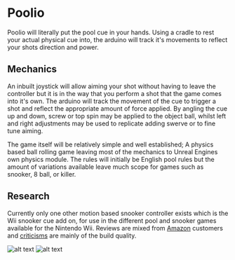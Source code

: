 # Poolio

Poolio will literally put the pool cue in your hands. Using a cradle to rest your actual physical cue into, the arduino will track it's movements to reflect your shots direction and power. 

## Mechanics

An inbuilt joystick will allow aiming your shot without having to leave the controller but it is in the way that you perform a shot that the game comes into it's own. 
The arduino will track the movement of the cue to trigger a shot and reflect the appropriate amount of force applied.  By angling the cue up and down, screw or top spin may be applied to the object ball, whilst left and right adjustments may be used to replicate adding swerve or to fine tune aiming.

The game itself will be relatively simple and well established; A physics based ball rolling game leaving most of the mechanics to Unreal Engines own physics module. The rules will initially be English pool rules but the amount of variations available leave much scope for games such as snooker, 8 ball, or killer.

## Research

Currently only one other motion based snooker controller exists which is the Wii snooker cue add on, for use in the different pool and snooker games available for the Nintendo Wii.  Reviews are mixed from [Amazon](https://www.amazon.co.uk/WSC-Real-09-Snooker-Championship/dp/B0029LHMZO) customers and [criticisms](https://www.amazon.co.uk/d/PC-Video-Games/Logic-3-NW847-Wii-Snooker-Cue/B0016ZEX4W/ref=sr_1_6?s=videogames&ie=UTF8&qid=1490018062&sr=1-6&keywords=wii+snooker) are mainly of the build quality.

![alt text](https://github.com/Stompyy/comp140-gam160-game/blob/master/Wii_snooker.jpg)
![alt text](https://github.com/Stompyy/comp140-gam160-game/blob/cradle_controller_design.JPG)
